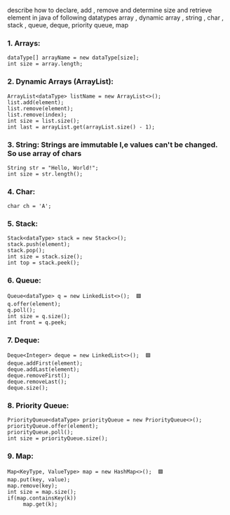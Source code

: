 describe how to declare, add , remove and determine size and retrieve element in  java  of following datatypes array , dynamic array , string , char , stack , queue, deque, priority queue, map
  
### 1. Arrays:
```
dataType[] arrayName = new dataType[size];
int size = array.length;
```

### 2. Dynamic Arrays (ArrayList):
```
ArrayList<dataType> listName = new ArrayList<>();
list.add(element);
list.remove(element);
list.remove(index);
int size = list.size();
int last = arrayList.get(arrayList.size() - 1);
```

### 3. String: Strings are immutable I,e values can't be changed. So use array of chars
```
String str = "Hello, World!";
int size = str.length();
```

### 4. Char:
```
char ch = 'A';
```

### 5. Stack:
```
Stack<dataType> stack = new Stack<>();
stack.push(element);
stack.pop();
int size = stack.size();
int top = stack.peek();
```

### 6. Queue:
```
Queue<dataType> q = new LinkedList<>();  🟩
q.offer(element);
q.poll();
int size = q.size();
int front = q.peek;
```

### 7. Deque:
```
Deque<Integer> deque = new LinkedList<>();  🟩
deque.addFirst(element);
deque.addLast(element);
deque.removeFirst();
deque.removeLast();
deque.size();
```

### 8. Priority Queue:
```
PriorityQueue<dataType> priorityQueue = new PriorityQueue<>();
priorityQueue.offer(element);
priorityQueue.poll();
int size = priorityQueue.size();
```

### 9. Map:
```
Map<KeyType, ValueType> map = new HashMap<>();  🟩
map.put(key, value);
map.remove(key);
int size = map.size();
if(map.containsKey(k))
     map.get(k);

```
